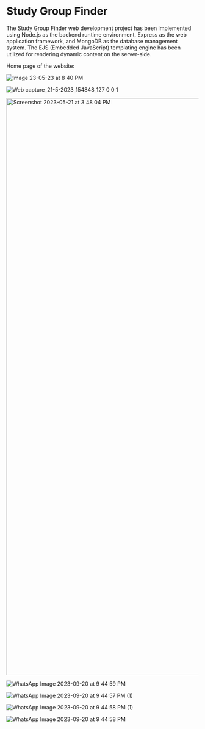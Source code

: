 # Study Group Finder


The Study Group Finder web development project has been implemented using Node.js as the backend runtime environment, Express as the web application framework, and MongoDB as the database management system. The EJS (Embedded JavaScript) templating engine has been utilized for rendering dynamic content on the server-side.

Home page of the website: 

![Image 23-05-23 at 8 40 PM](https://github.com/B-Sujith-Kumar/Study-Group-Finder/assets/135692875/45407dac-285e-4fa3-b99c-4c240072095e)

![Web capture_21-5-2023_154848_127 0 0 1](https://github.com/B-Sujith-Kumar/Study-Group-Finder/assets/135692875/8751616b-7ef1-4a44-9124-0377d6279a3d)

<img width="1512" alt="Screenshot 2023-05-21 at 3 48 04 PM" src="https://github.com/B-Sujith-Kumar/Study-Group-Finder/assets/135692875/f3cd2d90-e3b1-4753-b3ca-2144e511b8a7">

![WhatsApp Image 2023-09-20 at 9 44 59 PM](https://github.com/B-Sujith-Kumar/Study-Group-Finder/assets/135692875/609e759e-ba74-4d01-a9cf-45ed8b3bd3b6)

![WhatsApp Image 2023-09-20 at 9 44 57 PM (1)](https://github.com/B-Sujith-Kumar/Study-Group-Finder/assets/135692875/17812198-98df-4f95-914f-c807ebc667d2)

![WhatsApp Image 2023-09-20 at 9 44 58 PM (1)](https://github.com/B-Sujith-Kumar/Study-Group-Finder/assets/135692875/6fcd950c-e929-4667-b486-043cee0a60e7)

![WhatsApp Image 2023-09-20 at 9 44 58 PM](https://github.com/B-Sujith-Kumar/Study-Group-Finder/assets/135692875/c3514cb6-c472-406c-8ef1-44524a0db154)
